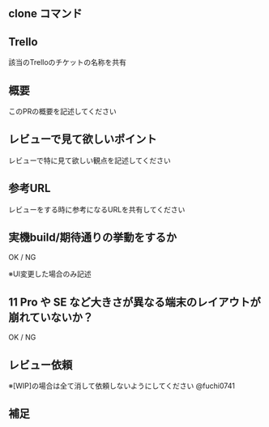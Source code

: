 ## clone コマンド

## Trello
該当のTrelloのチケットの名称を共有

## 概要
このPRの概要を記述してください

## レビューで見て欲しいポイント
レビューで特に見て欲しい観点を記述してください

## 参考URL
レビューをする時に参考になるURLを共有してください

## 実機build/期待通りの挙動をするか
OK / NG

※UI変更した場合のみ記述
## 11 Pro や SE など大きさが異なる端末のレイアウトが崩れていないか？
OK / NG

## レビュー依頼
※[WIP]の場合は全て消して依頼しないようにしてください
@fuchi0741 
 
## 補足
